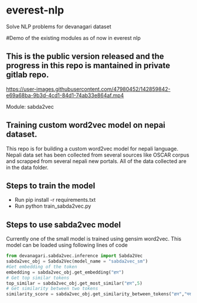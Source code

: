 # everest-nlp
Solve NLP problems for devanagari dataset



#Demo of the existing modules as of now in everest nlp
## This is the public version released and the progress in this repo is mantained in private gitlab repo.
https://user-images.githubusercontent.com/47980452/142859842-e69a68ba-9b3d-4cd1-84d1-74ab33e864af.mp4




Module: sabda2vec
## Training custom word2vec model on nepai dataset.
This repo is for building a custom word2vec model for nepali language. Nepali data set has been collected from several sources like OSCAR corpus and scrapped from several nepali new portals. All of the data collected are in the data folder. 
## Steps to train the model
- Run pip install -r requirements.txt
- Run python train_sabda2vec.py

## Steps to use sabda2vec model
Currently one of the small model is trained using gensim word2vec. This model can be loaded using following lines of code
```python
from devanagari.sabda2vec.inference import Sabda2Vec
sabda2vec_obj = Sabda2Vec(model_name = "sabda2vec_sm")
#Get embedding of the token 
embedding = sabda2vec_obj.get_embedding("हार")
# Get top similar tokens 
top_similar = sabda2vec_obj.get_most_similar("हार",5)
# Get similarity between two tokens
similarity_score = sabda2vec_obj.get_similarity_between_tokens("हार","पराजय")
```
